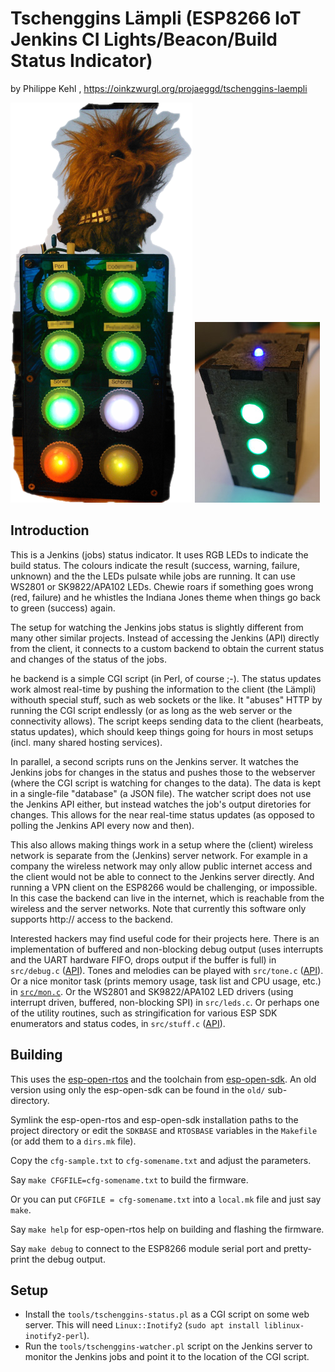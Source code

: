 # Tschenggins Lämpli (ESP8266 IoT Jenkins CI Lights/Beacon/Build Status Indicator)

by Philippe Kehl <flipflip at oinkzwurgl dot org>,
https://oinkzwurgl.org/projaeggd/tschenggins-laempli


![Tschenggins Lämpli Model 1](old/fs/laempli.png)
![Tschenggins Lämpli Model 3](doc/laempli3.jpg)

## Introduction

This is a Jenkins (jobs) status indicator. It uses RGB LEDs to indicate the
build status. The colours indicate the result (success, warning, failure,
unknown) and the the LEDs pulsate while jobs are running. It can use WS2801 or
SK9822/APA102 LEDs. Chewie roars if something goes wrong (red, failure) and he
whistles the Indiana Jones theme when things go back to green (success) again.

The setup for watching the Jenkins jobs status is slightly different from many
other similar projects. Instead of accessing the Jenkins (API) directly from the
client, it connects to a custom backend to obtain the current status and changes
of the status of the jobs.

he backend is a simple CGI script (in Perl, of course ;-). The status updates
work almost real-time by pushing the information to the client (the Lämpli)
withouth special stuff, such as web sockets or the like. It "abuses" HTTP by
running the CGI script endlessly (or as long as the web server or the
connectivity allows). The script keeps sending data to the client (hearbeats,
status updates), which should keep things going for hours in most setups
(incl. many shared hosting services).

In parallel, a second scripts runs on the Jenkins server. It watches the Jenkins
jobs for changes in the status and pushes those to the webserver (where the CGI
script is watching for changes to the data). The data is kept in a single-file
"database" (a JSON file). The watcher script does not use the Jenkins API
either, but instead watches the job's output diretories for changes. This allows
for the near real-time status updates (as opposed to polling the Jenkins API
every now and then).

This also allows making things work in a setup where the (client) wireless
network is separate from the (Jenkins) server network. For example in a company
the wireless network may only allow public internet access and the client would
not be able to connect to the Jenkins server directly. And running a VPN client
on the ESP8266 would be challenging, or impossible. In this case the backend can
live in the internet, which is reachable from the wireless and the server
networks. Note that currently this software only supports http:// access to the
backend.

Interested hackers may find useful code for their projects here. There is an
implementation of buffered and non-blocking debug output (uses interrupts and
the UART hardware FIFO, drops output if the buffer is full) in `src/debug.c`
([API](src/debug.h)). Tones and melodies can be played with `src/tone.c`
([API](src/tone.h)). Or a nice monitor task (prints memory usage, task list and
CPU usage, etc.) in [`src/mon.c`](src/mon.c). Or the WS2801 and SK9822/APA102
LED drivers (using interrupt driven, buffered, non-blocking SPI) in
`src/leds.c`. Or perhaps one of the utility routines, such as stringification
for various ESP SDK enumerators and status codes, in `src/stuff.c`
([API](src/stuff.h)).

## Building

This uses the [esp-open-rtos](https://github.com/SuperHouse/esp-open-rtos) and
the toolchain from [esp-open-sdk](https://github.com/pfalcon/esp-open-sdk). An
old version using only the esp-open-sdk can be found in the `old/` sub-directory.

Symlink the esp-open-rtos and esp-open-sdk installation paths to the project
directory or edit the `SDKBASE` and `RTOSBASE` variables in the `Makefile` (or
add them to a `dirs.mk` file).

Copy the `cfg-sample.txt` to `cfg-somename.txt` and adjust the parameters.

Say `make CFGFILE=cfg-somename.txt` to build the firmware.

Or you can put `CFGFILE = cfg-somename.txt` into a `local.mk` file and just say `make`.

Say `make help` for esp-open-rtos help on building and flashing the firmware.

Say `make debug` to connect to the ESP8266 module serial port and pretty-print
the debug output.

## Setup

- Install the `tools/tschenggins-status.pl` as a CGI script on some web server. This will need
  `Linux::Inotify2` (`sudo apt install liblinux-inotify2-perl`).
- Run the `tools/tschenggins-watcher.pl` script on the Jenkins server to monitor the Jenkins jobs
  and point it to the location of the CGI script.

